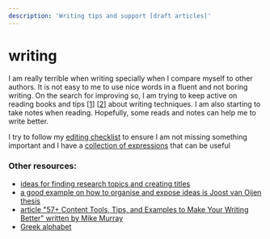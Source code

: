 ```yaml
---
description: 'Writing tips and support [draft articles]'
---
```


# writing

I am really terrible when writing specially when I compare myself to other authors. It is not easy to me to use nice words in a fluent and not boring writing. On the search for improving so, I am trying to keep active on reading books and tips \[[1](https://www.theguardian.com/books/2015/oct/30/ten-things-i-learned-about-writing-from-stephen-king)\] \[[2](https://www.writingforward.com/creative-writing/creative-writing-process)\] about writing techniques. I am also starting to take notes when reading. Hopefully, some reads and notes can help me to write better.

I try to follow my [editing checklist](https://gist.github.com/cleberjamaral/624b8cc7d051cb9ef750cc8760ed4ab1) to ensure I am not missing something important and I have a [collection of expressions](expressions.md) that can be useful

### Other resources:

* [ideas for finding research topics and creating titles](https://www.portent.com/tools/title-maker)
* [a good example on how to organise and expose ideas is Joost van Oijen thesis](https://www.researchgate.net/publication/282702142_Cognitive_Agents_in_Virtual_Worlds_A_Middleware_Design_Approach)
* [article "57+ Content Tools, Tips, and Examples to Make Your Writing Better" written by Mike Murray](https://contentmarketinginstitute.com/2019/03/content-writing-examples-tools-tips/) 
* [Greek alphabet](https://www.rapidtables.com/math/symbols/greek_alphabet.html)

